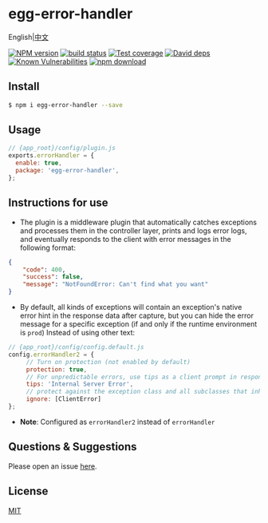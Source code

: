 # egg-error-handler

English|[中文](./README.zh_CN.md)

[![NPM version][npm-image]][npm-url]
[![build status][travis-image]][travis-url]
[![Test coverage][codecov-image]][codecov-url]
[![David deps][david-image]][david-url]
[![Known Vulnerabilities][snyk-image]][snyk-url]
[![npm download][download-image]][download-url]

[npm-image]: https://img.shields.io/npm/v/egg-error-handler.svg?style=flat-square
[npm-url]: https://npmjs.org/package/egg-error-handler
[travis-image]: https://img.shields.io/travis/eggjs/egg-error-handler.svg?style=flat-square
[travis-url]: https://travis-ci.org/eggjs/egg-error-handler
[codecov-image]: https://img.shields.io/codecov/c/github/eggjs/egg-error-handler.svg?style=flat-square
[codecov-url]: https://codecov.io/github/eggjs/egg-error-handler?branch=master
[david-image]: https://img.shields.io/david/eggjs/egg-error-handler.svg?style=flat-square
[david-url]: https://david-dm.org/eggjs/egg-error-handler
[snyk-image]: https://snyk.io/test/npm/egg-error-handler/badge.svg?style=flat-square
[snyk-url]: https://snyk.io/test/npm/egg-error-handler
[download-image]: https://img.shields.io/npm/dm/egg-error-handler.svg?style=flat-square
[download-url]: https://npmjs.org/package/egg-error-handler

<!--
Description here.
-->

## Install

```bash
$ npm i egg-error-handler --save
```

## Usage

```js
// {app_root}/config/plugin.js
exports.errorHandler = {
  enable: true,
  package: 'egg-error-handler',
};
```

## Instructions for use

- The plugin is a middleware plugin that automatically catches exceptions and processes them in the controller layer, prints and logs error logs, and eventually responds to the client with error messages in the following format:

```json
{
    "code": 400,
    "success": false,
    "message": "NotFoundError: Can't find what you want"
}
```

- By default, all kinds of exceptions will contain an exception's native error hint in the response data after capture, but you can hide the error message for a specific exception (if and only if the runtime environment is `prod`) Instead of using other text:
```js
// {app_root}/config/config.default.js
config.errorHandler2 = {
     // Turn on protection (not enabled by default)
     protection: true,
     // For unpredictable errors, use tips as a client prompt in response (default is 'Internal Server Error')
     tips: 'Internal Server Error',
     // protect against the exception class and all subclasses that inherit the exception class do not work
     ignore: [ClientError]
};
```

- **Note**: Configured as `errorHandler2` instead of `errorHandler`


## Questions & Suggestions

Please open an issue [here](https://github.com/iamljw/egg-error-handler/issues).

## License

[MIT](LICENSE)
